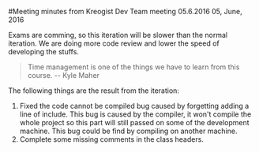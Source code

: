 #Meeting minutes from Kreogist Dev Team meeting 05.6.2016
05, June, 2016

Exams are comming, so this iteration will be slower than the normal iteration. We are doing more code review and lower the speed of developing the stuffs.

> Time management is one of the things we have to learn from this course.
> -- Kyle Maher

The following things are the result from the iteration:

1. Fixed the code cannot be compiled bug caused by forgetting adding a line of include. This bug is caused by the compiler, it won't compile the whole project so this part will still passed on some of the development machine. This bug could be find by compiling on another machine.
2. Complete some missing comments in the class headers.